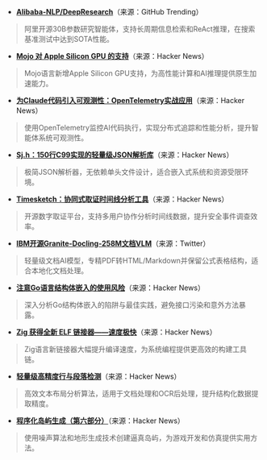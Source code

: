 - **[Alibaba-NLP/DeepResearch](https://github.com/Alibaba-NLP/DeepResearch)**（来源：GitHub Trending）  
> 阿里开源30B参数研究智能体，支持长周期信息检索和ReAct推理，在搜索基准测试中达到SOTA性能。

- **[Mojo 对 Apple Silicon GPU 的支持](https://news.ycombinator.com/item?id=45326388)**（来源：Hacker News）  
> Mojo语言新增Apple Silicon GPU支持，为高性能计算和AI推理提供原生加速能力。

- **[为Claude代码引入可观测性：OpenTelemetry实战应用](https://news.ycombinator.com/item?id=45325410)**（来源：Hacker News）  
> 使用OpenTelemetry监控AI代码执行，实现分布式追踪和性能分析，提升智能体系统可观测性。

- **[Sj.h：150行C99实现的轻量级JSON解析库](https://news.ycombinator.com/item?id=45324349)**（来源：Hacker News）  
> 极简JSON解析器，无依赖单头文件设计，适合嵌入式系统和资源受限环境。

- **[Timesketch：协同式取证时间线分析工具](https://news.ycombinator.com/item?id=45324343)**（来源：Hacker News）  
> 开源数字取证平台，支持多用户协作分析时间线数据，提升安全事件调查效率。

- **[IBM开源Granite-Docling-258M文档VLM](https://twitter.com/rohanpaul_ai/status/1968561354987442246)**（来源：Twitter）  
> 轻量级文档AI模型，专精PDF转HTML/Markdown并保留公式表格结构，适合本地化文档处理。

- **[注意Go语言结构体嵌入的使用风险](https://news.ycombinator.com/item?id=45327531)**（来源：Hacker News）  
> 深入分析Go结构体嵌入的陷阱与最佳实践，避免接口污染和意外方法暴露。

- **[Zig 获得全新 ELF 链接器——速度极快](https://news.ycombinator.com/item?id=45327318)**（来源：Hacker News）  
> Zig语言新链接器大幅提升编译速度，为系统编程提供更高效的构建工具链。

- **[轻量级高精度行与段落检测](https://news.ycombinator.com/item?id=45326740)**（来源：Hacker News）  
> 高效文本布局分析算法，适用于文档处理和OCR后处理，提升结构化数据提取精度。

- **[程序化岛屿生成（第六部分）](https://news.ycombinator.com/item?id=45326690)**（来源：Hacker News）  
> 使用噪声算法和地形生成技术创建逼真岛屿，为游戏开发和仿真提供实用方法。